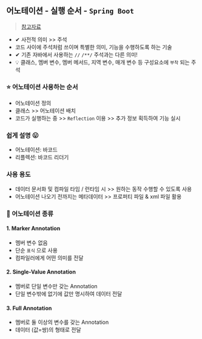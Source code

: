 ## 어노테이션 - 실행 순서 - `Spring Boot`
> [참고자료](https://hongs-coding.tistory.com/115)
- ✔ 사전적 의미 >> 주석
- 코드 사이에 주석처럼 쓰이며 특별한 의미, 기능을 수행하도록 하는 기술
- ✔ 기존 자바에서 사용하는 `//` `/**/` 주석과는 다른 의미!
- 💡 클래스, 멤버 변수, 멤버 메서드, 지역 변수, 매개 변수 등 구성요소에 `부착` 되는 주석

### ⭐ 어노테이션 사용하는 순서
- 어노테이션 정의
- 클래스 >> 어노테이션 배치
- 코드가 실행하는 중 >> `Reflection` 이용 >> 추가 정보 획득하여 기능 실시

### 쉽게 설명 😛
- 어노테이션: 바코드
- 리플렉션: 바코드 리더기

### 사용 용도
- 데이터 문서화 및 컴파일 타임 / 런타임 시 >> 원하는 동작 수행할 수 있도록 사용
- 어노테이션 나오기 전까지는 메타데이터 >> 프로퍼티 파일 & xml 파일 활용

### 📌 어노테이션 종류
#### 1. Marker Annotation
- 멤버 변수 없음
- 단순 `표식` 으로  사용
- 컴파일러에게 어떤 의미를 전달

#### 2. Single-Value Annotation
- 멤버로 단일 변수만 갖는 Annotation
- 단일 변수밖에 없기에 값만 명시하여 데이터 전달

#### 3. Full Annotation
- 멤버로 둘 이상의 변수를 갖는 Annotation
- 데이터 (값=쌍)의 형태로 전달
